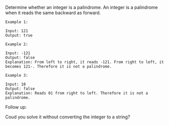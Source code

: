 Determine whether an integer is a palindrome. An integer is a palindrome when it reads the same backward as forward.

```
Example 1:

Input: 121
Output: true
```

```
Example 2:

Input: -121
Output: false
Explanation: From left to right, it reads -121. From right to left, it becomes 121-. Therefore it is not a palindrome.
```

```
Example 3:

Input: 10
Output: false
Explanation: Reads 01 from right to left. Therefore it is not a palindrome.
```

Follow up:

Coud you solve it without converting the integer to a string?
